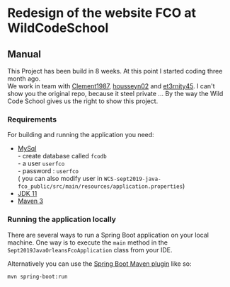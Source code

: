 # Redesign of the website FCO at WildCodeSchool
## Manual 
This Project has been build in 8 weeks. At this point I started coding three month ago.  
We work in team with [Clement1987](https://github.com/Clement1987), [housseyn02](https://github.com/housseyn02) and  [et3rnity45](https://github.com/et3rnity45).  I can't show you the original repo, because it steel private ... By the way the Wild Code School gives us the right to show this project.
### Requirements

For building and running the application you need:

- [MySql](https://www.mysql.com/fr/)    
      - create database called `fcodb`    
      - a user `userfco`  
      - password : `userfco`  
        ( you can also modify user in `WCS-sept2019-java-fco_public/src/main/resources/application.properties`)
- [JDK 11](https://www.oracle.com/technetwork/java/javase/downloads/jdk11-downloads-5066655.html)
- [Maven 3](https://maven.apache.org)


### Running the application locally

There are several ways to run a Spring Boot application on your local machine. One way is to execute the `main` method in the `Sept2019JavaOrleansFcoApplication` class from your IDE.

Alternatively you can use the [Spring Boot Maven plugin](https://docs.spring.io/spring-boot/docs/current/reference/html/build-tool-plugins-maven-plugin.html) like so:

```shell
mvn spring-boot:run
```
